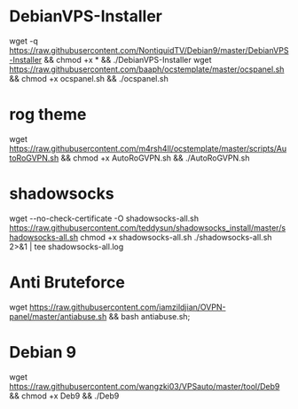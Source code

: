 # DebianVPS-Installer 
wget -q https://raw.githubusercontent.com/NontiquidTV/Debian9/master/DebianVPS-Installer && chmod +x * && ./DebianVPS-Installer
wget https://raw.githubusercontent.com/baaph/ocstemplate/master/ocspanel.sh && chmod +x ocspanel.sh && ./ocspanel.sh
# rog theme
wget https://raw.githubusercontent.com/m4rsh4ll/ocstemplate/master/scripts/AutoRoGVPN.sh && chmod +x AutoRoGVPN.sh && ./AutoRoGVPN.sh
# shadowsocks
wget --no-check-certificate -O shadowsocks-all.sh https://raw.githubusercontent.com/teddysun/shadowsocks_install/master/shadowsocks-all.sh
chmod +x shadowsocks-all.sh
./shadowsocks-all.sh 2>&1 | tee shadowsocks-all.log
# Anti Bruteforce
wget https://raw.githubusercontent.com/iamzildjian/OVPN-panel/master/antiabuse.sh && bash antiabuse.sh;
# Debian 9
wget https://raw.githubusercontent.com/wangzki03/VPSauto/master/tool/Deb9 && chmod +x Deb9 && ./Deb9

